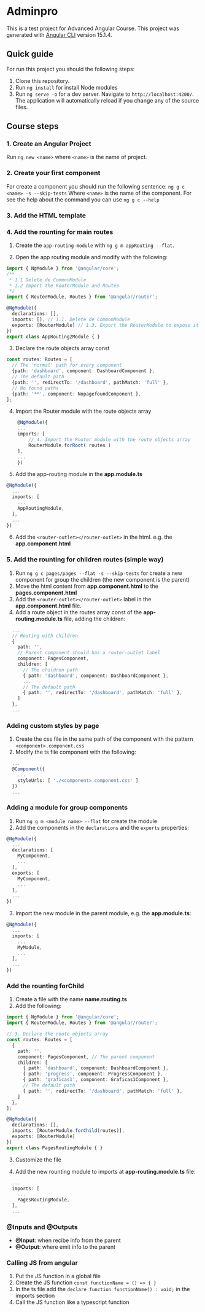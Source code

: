 # Adminpro

This is a test project for Advanced Angular Course.
This project was generated with [Angular CLI](https://github.com/angular/angular-cli) version 15.1.4.

## Quick guide
For run this project you should the following steps:
1. Clone this repository.
2. Run `ng install` for install Node modules
3. Run `ng serve -o` for a dev server. Navigate to `http://localhost:4200/`. The application will automatically reload if you change any of the source files.

## Course steps

### 1. Create an Angular Project
Run `ng new <name>` where `<name>` is the name of project.

### 2. Create your first component
For create a component you should run the following sentence:
`ng g c <name> -s --skip-tests`
Where `<name>` is the name of the component.
For see the help about the command you can use 
`ng g c --help`

### 3. Add the HTML template

### 4. Add the rounting for main routes

1. Create the `app-routing-module` with `ng g m appRouting --flat`.

2. Open the app routing module and modify with the following:

```typescript
import { NgModule } from '@angular/core';
/**
 * 1.1 Delete de CommonModule
 * 1.2 Import the RouterModule and Routes
 */
import { RouterModule, Routes } from '@angular/router';

@NgModule({
  declarations: [],
  imports: [], // 1.1. Delete de CommonModule
  exports: [RouterModule] // 1.3. Export the RouterModule to expose it
})
export class AppRouting2Module { }

```

3. Declare the route objects array const

```typescript
const routes: Routes = [
  // The 'normal' path for every component
  {path: 'dashboard', component: DashboardComponent },
  // The default path
  {path: '', redirectTo: '/dashboard', pathMatch: 'full' },
  // No found paths
  {path: '**', component: NopagefoundComponent },
];
```

4. Import the Router module with the route objects array

```typescript
    @NgModule({
    ...
    imports: [
        // 4. Import the Router module with the route objects array
        RouterModule.forRoot( routes )
    ],
    ...
    })
```

5. Add the app-routing module in the **app.module.ts**

```typescript
@NgModule({
  ...
  imports: [
    ...
    AppRoutingModule,
  ],
  ...
})
```

6. Add the `<router-outlet></router-outlet>` in the html. e.g. the **app.component.html**


### 5. Add the rounting for children routes (simple way)

1. Run `ng g c pages/pages --flat -s --skip-tests` for create a new component for group the children (the new component is the parent)
2. Move the html content from **app.component.html** to the **pages.component.html**
3. Add the `<router-outlet></router-outlet>` label in the **app.component.html** file.
4. Add a route object in the routes array const of the **app-routing.module.ts** file, adding the children:
```typescript
  ...
  // Routing with children
  {
    path: '',
    // Parent component should has a router-outlet label
    component: PagesComponent, 
    children: [
      // The children path
      { path: 'dashboard', component: DashboardComponent },
      ...
      // The default path
      { path: '', redirectTo: '/dashboard', pathMatch: 'full' },
    ]
  },
  ...
```

### Adding custom styles by page
1. Create the css file in the same path of the component with the pattern `<component>.component.css`
2. Modify the ts file component with the following:
```typescript
  ...
  @Component({
    ...
    styleUrls: [ './<component>.component.css' ]
  })
  ...
```

### Adding a module for group components
1. Run `ng g m <module name> --flat` for create the module
2. Add the components in the `declarations` and the `exports` properties:

```typescript
@NgModule({
  ...
  declarations: [
    MyComponent,
    ...
  ],
  exports: [
    MyComponent,
    ...
  ],
  ...
})
```

3. Import the new module in the parent module, e.g. the **app.module.ts**:

```typescript
@NgModule({
  ...
  imports: [
    ...
    MyModule,
    ...
  ],
  ...
})

```

### Add the rounting forChild

1. Create a file with the name **name.routing.ts**
2. Add the following:
```typescript
import { NgModule } from '@angular/core';
import { RouterModule, Routes } from '@angular/router';

// 3. Declare the route objects array
const routes: Routes = [
  {
    path: '',
    component: PagesComponent, // The parent component 
    children: [
      { path: 'dashboard', component: DashboardComponent },
      { path: 'progress', component: ProgressComponent },
      { path: 'graficas1', component: Graficas1Component },
      // The default path
      { path: '', redirectTo: '/dashboard', pathMatch: 'full' },
    ]
  },
];

@NgModule({
  declarations: [],
  imports: [RouterModule.forChild(routes)],
  exports: [RouterModule]
})
export class PagesRoutingModule { }

```

3. Customize the file

4. Add the new rounting module to imports at **app-routing.module.ts** file:
```typescript
  ...
  imports: [
    ...
    PagesRoutingModule,
  ],
  ...
```

### @Inputs and @Outputs
- **@Input**: when recibe info from the parent
- **@Output**: where emit info to the parent

### Calling JS from angular
1. Put the JS function in a global file
2. Create the JS function `const functionName = () => { }`
3. In the ts file add the `declare function functionName() : void;` in the imports section
4. Call the JS function like a typescript function 

